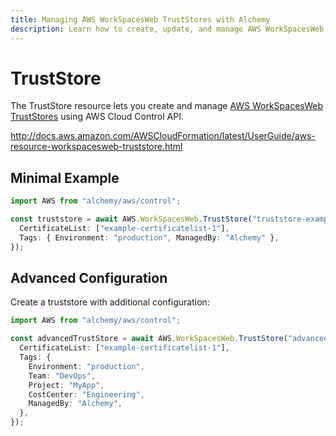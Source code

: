 ```yaml
---
title: Managing AWS WorkSpacesWeb TrustStores with Alchemy
description: Learn how to create, update, and manage AWS WorkSpacesWeb TrustStores using Alchemy Cloud Control.
---
```


# TrustStore

The TrustStore resource lets you create and manage [AWS WorkSpacesWeb TrustStores](https://docs.aws.amazon.com/workspacesweb/latest/userguide/) using AWS Cloud Control API.

http://docs.aws.amazon.com/AWSCloudFormation/latest/UserGuide/aws-resource-workspacesweb-truststore.html

## Minimal Example

```ts
import AWS from "alchemy/aws/control";

const truststore = await AWS.WorkSpacesWeb.TrustStore("truststore-example", {
  CertificateList: ["example-certificatelist-1"],
  Tags: { Environment: "production", ManagedBy: "Alchemy" },
});
```

## Advanced Configuration

Create a truststore with additional configuration:

```ts
import AWS from "alchemy/aws/control";

const advancedTrustStore = await AWS.WorkSpacesWeb.TrustStore("advanced-truststore", {
  CertificateList: ["example-certificatelist-1"],
  Tags: {
    Environment: "production",
    Team: "DevOps",
    Project: "MyApp",
    CostCenter: "Engineering",
    ManagedBy: "Alchemy",
  },
});
```


